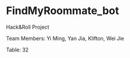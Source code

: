# FindMyRoommate_bot
 Hack&Roll Project
 
 Team Members: Yi Ming, Yan Jia, Klifton, Wei Jie
 
 Table: 32
